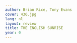 ```yaml
---
author: Brian Rice, Tony Evans
cover: 436.jpg
lang: nl
layout: review
title: THE ENGLISH SUNRISE
year: 0
---
```

